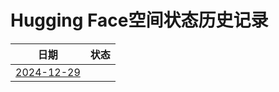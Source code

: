 # Hugging Face空间状态历史记录

| 日期 | 状态 |
|---|---|
| [2024-12-29](https://github.com/fmapi/HF-Space-Helper/commits/44918a3c88d59d276eb3e4d372493452f7d0f1c4/docs/index.html) |  |
